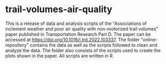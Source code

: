 # trail-volumes-air-quality
This is a release of data and analysis scripts of the "Associations of inclement weather and poor air quality with non-motorized trail volumes" paper published in Transportation Research Part D. The paper can be accessed at https://doi.org/10.1016/j.trd.2022.103337.
The folder "online-repository" contains the data as well as the scripts followed to clean and analyze the data. The folder also consists of the scripts used to create the plots shown in the paper. All scripts are written in R.
